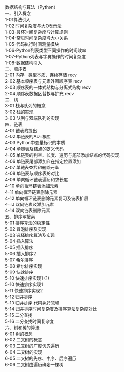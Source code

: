 数据结构与算法（Python）  
一、引入概念  
1-01算法引入  
1-02 时间复杂度与大O表示法  
1-03-最坏时间复杂度与计算规则  
1-04-常见时间复杂度与大小关系  
1-05-代码执行时间测量模块  
1-06-Python列表类型不同操作的时间效率  
1-07-Python列表与字典操作的时间复杂度  
1-08-数据结构引入  
二、顺序表  
2-01 内存、类型本质、连续存储 recv  
2-02 基本顺序表与元素外围顺序表 recv  
2-03 顺序表的一体式结构与分离式结构 recv  
2-04 顺序表数据区替换与扩充 recv  
三、栈  
3-01 栈与队列的概念  
3-02 栈的实现  
3-03 队列与双端队列的实现  
四、链表  
4-01 链表的提出  
4-02 单链表的ADT模型  
4-03 Python中变量标识的本质  
4-04 单链表及结点的定义代码  
4-05 单链表的判空、长度、遍历与尾部添加结点的代码实现  
4-06 单链表尾部添加和在指定位置添加  
4-07 单链表查找和删除元素  
4-08 单链表与顺序表的对比  
4-09 单向循环链表遍历和求长度  
4-10 单向循环链表添加元素  
4-11 单向循环链表删除元素  
4-12 单向循环链表删除元素复习及链表扩展  
4-13 双向链表及添加元素  
4-14 双向链表删除元素  
五、排序与搜索   
5-01 排序算法的稳定性  
5-02 冒泡排序及实现  
5-03 选择排序算法及实现  
5-04 插入算法  
5-05 插入排序  
5-06 插入排序2  
5-07 希尔排序  
5-08 希尔排序实现  
5-09 快速排序  
5-10 快速排序实现1 (1)  
5-10 快速排序实现1  
5-11 快速排序实现2  
5-12 归并排序  
5-13 归并排序 代码执行流程  
5-14 归并排序时间复杂度及排序算法复杂度对比  
5-15 二分查找  
5-16 二分查找时间复杂度  
六、树和树的算法  
6-01 树的概念  
6-02 二叉树的概念  
6-03 二叉树的广度优先遍历  
6-04 二叉树的实现  
6-05 二叉树的先序、中序、后序遍历  
6-06 二叉树由遍历确定一棵树  
